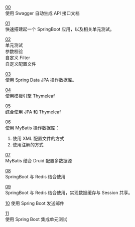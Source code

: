 
[00](https://github.com/Volong/springboot-learning/tree/swagger)  
使用 Swagger 自动生成 API 接口文档

[01](https://github.com/Volong/springboot-learning/tree/gitchat/chapter02)  
快速搭建起一个 SpringBoot 应用，以及相关单元测试。  

[02](https://github.com/Volong/springboot-learning/tree/gitchat/chapter03)  
单元测试  
参数校验  
自定义 Filter  
自定义配置文件  

[03](https://github.com/Volong/springboot-learning/tree/gitchat/chapter04)  
使用 Spring Data JPA 操作数据库。

[04](https://github.com/Volong/springboot-learning/tree/gitchat/chapter05)  
使用模板引擎 Thymeleaf

[05](https://github.com/Volong/springboot-learning/tree/gitchat/chapter06)  
综合使用 JPA 和 Thymeleaf 

[06](https://github.com/Volong/springboot-learning/tree/gitchat/chapter07)  
使用 MyBatis 操作数据库：
1. 使用 XML 配置文件的方式
2. 使用注解的方式

[07](https://github.com/Volong/springboot-learning/tree/gitchat/chapter08)  
MyBatis 结合 Druid 配置多数据源

[08](https://github.com/Volong/springboot-learning/tree/gitchat/chapter09)  
SpringBoot 与 Redis 结合使用

[09](https://github.com/Volong/springboot-learning/tree/gitchat/chapter10)  
SpringBoot 与 Redis 结合使用，实现数据缓存与 Session 共享。

[10](https://github.com/Volong/springboot-learning/tree/gitchat/chapter13)
使用 Spring Boot 发送邮件

[11](https://github.com/Volong/springboot-learning/tree/gitchat/chapter15)  
使用 Spring Boot 集成单元测试

